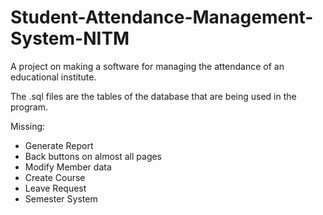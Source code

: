 # Student-Attendance-Management-System-NITM
A project on making a software for managing the attendance of an educational institute.

The .sql files are the tables of the database that are being used in the program.

Missing:
- Generate Report
- Back buttons on almost all pages
- Modify Member data
- Create Course
- Leave Request
- Semester System
